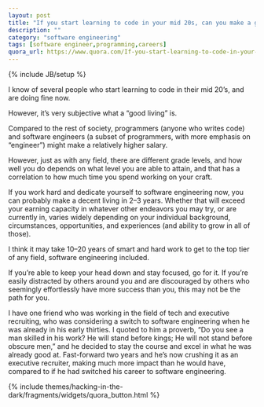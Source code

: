 ```yaml
---
layout: post
title: "If you start learning to code in your mid 20s, can you make a good living off it?"
description: ""
category: "software engineering"
tags: [software engineer,programming,careers]
quora_url: https://www.quora.com/If-you-start-learning-to-code-in-your-mid-20s-can-you-make-a-good-living-off-it/answer/Jonathan-Tsai
---
```

{% include JB/setup %}

I know of several people who start learning to code in their mid 20’s, and are doing fine now.

However, it’s very subjective what a “good living” is.

Compared to the rest of society, programmers (anyone who writes code) and software engineers (a subset of programmers, with more emphasis on “engineer”) might make a relatively higher salary.

However, just as with any field, there are different grade levels, and how well you do depends on what level you are able to attain, and that has a correlation to how much time you spend working on your craft.

If you work hard and dedicate yourself to software engineering now, you can probably make a decent living in 2–3 years. Whether that will exceed your earning capacity in whatever other endeavors you may try, or are currently in, varies widely depending on your individual background, circumstances, opportunities, and experiences (and ability to grow in all of those).

I think it may take 10–20 years of smart and hard work to get to the top tier of any field, software engineering included.

If you’re able to keep your head down and stay focused, go for it. If you’re easily distracted by others around you and are discouraged by others who seemingly effortlessly have more success than you, this may not be the path for you.

I have one friend who was working in the field of tech and executive recruiting, who was considering a switch to software engineering when he was already in his early thirties. I quoted to him a proverb, “Do you see a man skilled in his work? He will stand before kings; He will not stand before obscure men,” and he decided to stay the course and excel in what he was already good at. Fast-forward two years and he’s now crushing it as an executive recruiter, making much more impact than he would have, compared to if he had switched his career to software engineering.

{% include themes/hacking-in-the-dark/fragments/widgets/quora_button.html %}